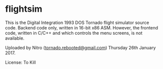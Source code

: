 # flightsim
This is the Digital Integration 1993 DOS Tornado flight simulator source code. Backend code only, written in 16-bit x86 ASM. However, the frontend code, written in C/C++ and which controls the menu screens, is not available. 

Uploaded by Nitro (tornado.rebooted@gmail.com) 
Thursday 26th January 2017.

License: To Kill
